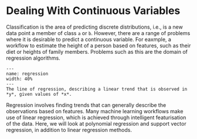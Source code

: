 # Dealing With Continuous Variables

Classification is the area of predicting discrete distributions, i.e., is a new data point a member of class `a` or `b`. 
However, there are a range of problems where it is desirable to predict a continuous variable. 
For eaxmple, a workflow to estimate the height of a person based on features, such as their diet or heights of family members. 
Problems such as this are the domain of regression algorithms.

```{figure} ../images/regression.png
---
name: regression
width: 40%
---
The line of regression, describing a linear trend that is observed in *y*, given values of *x*.
```

Regression involves finding trends that can generally describe the observations based on features. 
Many machine learning workflows make use of linear regression, which is achieved through intelligent featurisation of the data. 
Here, we will look at polynomial regression and support vector regression, in addition to linear regression methods. 